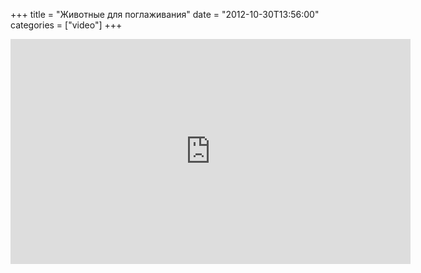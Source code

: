 +++
title = "Животные для поглаживания"
date = "2012-10-30T13:56:00"
categories = ["video"]
+++

<iframe width="640" height="360" src="https://www.youtube.com/embed/XbwdRcZkx4M" frameborder="0" allowfullscreen></iframe>